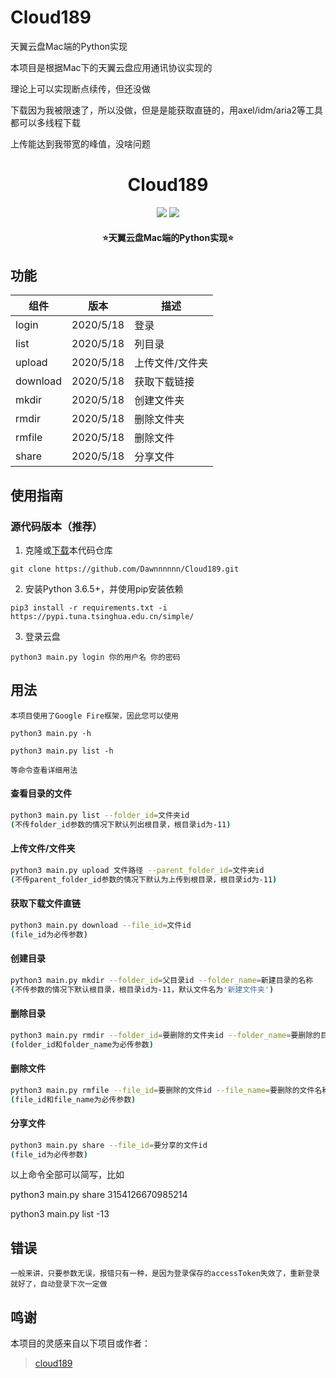 # Cloud189
天翼云盘Mac端的Python实现

本项目是根据Mac下的天翼云盘应用通讯协议实现的

理论上可以实现断点续传，但还没做

下载因为我被限速了，所以没做，但是是能获取直链的，用axel/idm/aria2等工具都可以多线程下载

上传能达到我带宽的峰值，没啥问题


<h1 align="center">Cloud189</h1>

<p align="center">
<img src="https://img.shields.io/badge/version-2020.05.18-green.svg?longCache=true&style=for-the-badge">
<img src="https://img.shields.io/badge/license-GPLV3-blue.svg?longCache=true&style=for-the-badge">
</p>

<h4 align="center">⭐天翼云盘Mac端的Python实现⭐</h4>

<!-- <p align="center">
<img src="resources/demo.png" width="750">
</p> -->

## 功能

|组件                |版本           |描述                          |
|--------------------|---------------|------------------------------|
|login               |2020/5/18      |登录                           |
|list                |2020/5/18      |列目录                          |
|upload              |2020/5/18      |上传文件/文件夹                  |
|download            |2020/5/18      |获取下载链接                     |
|mkdir               |2020/5/18      |创建文件夹                      |
|rmdir               |2020/5/18      |删除文件夹                      |
|rmfile              |2020/5/18      |删除文件                        |
|share               |2020/5/18      |分享文件                        |


## 使用指南

### 源代码版本（推荐）

1. 克隆或[下载](https://github.com/Dawnnnnnn/Cloud189/archive/master.zip)本代码仓库

```
git clone https://github.com/Dawnnnnnn/Cloud189.git

```

2. 安装Python 3.6.5+，并使用pip安装依赖

```
pip3 install -r requirements.txt -i https://pypi.tuna.tsinghua.edu.cn/simple/ 
```

3. 登录云盘

```
python3 main.py login 你的用户名 你的密码
```



## 用法

    本项目使用了Google Fire框架，因此您可以使用

    python3 main.py -h

    python3 main.py list -h

    等命令查看详细用法




#### 查看目录的文件
```bash
python3 main.py list --folder_id=文件夹id
(不传folder_id参数的情况下默认列出根目录，根目录id为-11)
```

#### 上传文件/文件夹
```bash
python3 main.py upload 文件路径 --parent_folder_id=文件夹id
(不传parent_folder_id参数的情况下默认为上传到根目录，根目录id为-11)
```

#### 获取下载文件直链
```bash
python3 main.py download --file_id=文件id
(file_id为必传参数)
```

#### 创建目录
```bash
python3 main.py mkdir --folder_id=父目录id --folder_name=新建目录的名称
(不传参数的情况下默认根目录，根目录id为-11，默认文件名为'新建文件夹')
```

#### 删除目录
```bash
python3 main.py rmdir --folder_id=要删除的文件夹id --folder_name=要删除的目录的名称
(folder_id和folder_name为必传参数)
```

#### 删除文件
```bash
python3 main.py rmfile --file_id=要删除的文件id --file_name=要删除的文件名称
(file_id和file_name为必传参数)
```

#### 分享文件
```bash
python3 main.py share --file_id=要分享的文件id
(file_id为必传参数)
```

以上命令全部可以简写，比如

python3 main.py share 3154126670985214

python3 main.py list -13





## 错误

    一般来讲，只要参数无误，报错只有一种，是因为登录保存的accessToken失效了，重新登录就好了，自动登录下次一定做

## 鸣谢

本项目的灵感来自以下项目或作者：

> [cloud189](https://github.com/Aruelius/cloud189)
